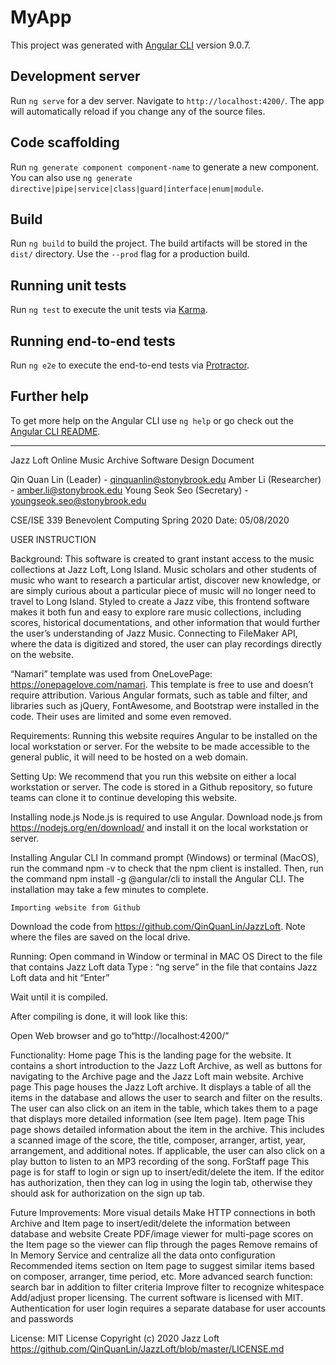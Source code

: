 # MyApp

This project was generated with [Angular CLI](https://github.com/angular/angular-cli) version 9.0.7.

## Development server

Run `ng serve` for a dev server. Navigate to `http://localhost:4200/`. The app will automatically reload if you change any of the source files.

## Code scaffolding

Run `ng generate component component-name` to generate a new component. You can also use `ng generate directive|pipe|service|class|guard|interface|enum|module`.

## Build

Run `ng build` to build the project. The build artifacts will be stored in the `dist/` directory. Use the `--prod` flag for a production build.

## Running unit tests

Run `ng test` to execute the unit tests via [Karma](https://karma-runner.github.io).

## Running end-to-end tests

Run `ng e2e` to execute the end-to-end tests via [Protractor](http://www.protractortest.org/).

## Further help

To get more help on the Angular CLI use `ng help` or go check out the [Angular CLI README](https://github.com/angular/angular-cli/blob/master/README.md).



___________________________________________________________________________________________________________________________


Jazz Loft Online Music Archive
Software Design Document







Qin Quan Lin (Leader) - qinquanlin@stonybrook.edu 
Amber Li (Researcher) - amber.li@stonybrook.edu
Young Seok Seo (Secretary) - youngseok.seo@stonybrook.edu 

CSE/ISE 339 Benevolent Computing Spring 2020
Date: 05/08/2020




USER INSTRUCTION


Background:
This software is created to grant instant access to the music collections at Jazz Loft, Long Island. Music scholars and other students of music who want to research a particular artist, discover new knowledge, or are simply curious about a particular piece of music will no longer need to travel to Long Island.
Styled to create a Jazz vibe, this frontend software makes it both fun and easy to explore rare music collections, including scores, historical documentations, and other information that would further the user’s understanding of Jazz Music. Connecting to FileMaker API, where the data is digitized and stored, the user can play recordings directly on the website.

“Namari” template was used from OneLovePage: https://onepagelove.com/namari. This template is free to use and doesn’t require attribution.
Various Angular formats, such as table and filter, and libraries such as jQuery, FontAwesome, and Bootstrap were installed in the code. Their uses are limited and some even removed.

Requirements:
Running this website requires Angular to be installed on the local workstation or server.
For the website to be made accessible to the general public, it will need to be hosted on a web domain.

Setting Up:
We recommend that you run this website on either a local workstation or server. The code is stored in a Github repository, so future teams can clone it to continue developing this website.

Installing node.js
Node.js is required to use Angular. Download node.js from https://nodejs.org/en/download/ and install it on the local workstation or server.
	
Installing Angular CLI
In command prompt (Windows) or terminal (MacOS), run the command npm -v to check that the npm client is installed. Then, run the command npm install -g @angular/cli to install the Angular CLI. The installation may take a few minutes to complete.

	Importing website from Github
Download the code from https://github.com/QinQuanLin/JazzLoft. Note where the files are saved on the local drive.

Running:
Open command in Window or terminal in MAC OS
Direct to the file that contains Jazz Loft data
Type : “ng serve” in the file that contains Jazz Loft data and hit “Enter”

Wait until it is compiled.

After compiling is done, it will look like this:


Open Web browser and go to“http://localhost:4200/”


Functionality:
	Home page
This is the landing page for the website. It contains a short introduction to the Jazz Loft Archive, as well as buttons for navigating to the Archive page and the Jazz Loft main website.
	Archive page
This page houses the Jazz Loft archive. It displays a table of all the items in the database and allows the user to search and filter on the results. The user can also click on an item in the table, which takes them to a page that displays more detailed information (see Item page).
	Item page
This page shows detailed information about the item in the archive. This includes a scanned image of the score, the title, composer, arranger, artist, year, arrangement, and additional notes. If applicable, the user can also click on a play button to listen to an MP3 recording of the song.
	ForStaff page
This page is for staff to login or sign up to insert/edit/delete the item. If the editor has authorization, then they can log in using the login tab, otherwise they should ask for authorization on the sign up tab.

Future Improvements:
More visual details
Make HTTP connections in both Archive and Item page to insert/edit/delete the information between database and website
Create PDF/image viewer for multi-page scores on the Item page so the viewer can flip through the pages
Remove remains of In Memory Service and centralize all the data onto configuration
Recommended items section on Item page to suggest similar items based on composer, arranger, time period, etc.
More advanced search function: search bar in addition to filter criteria
Improve filter to recognize whitespace
Add/adjust proper licensing. The current software is licensed with MIT.
Authentication for user login requires a separate database for user accounts and passwords

License:
MIT License
Copyright (c) 2020 Jazz Loft
https://github.com/QinQuanLin/JazzLoft/blob/master/LICENSE.md 

